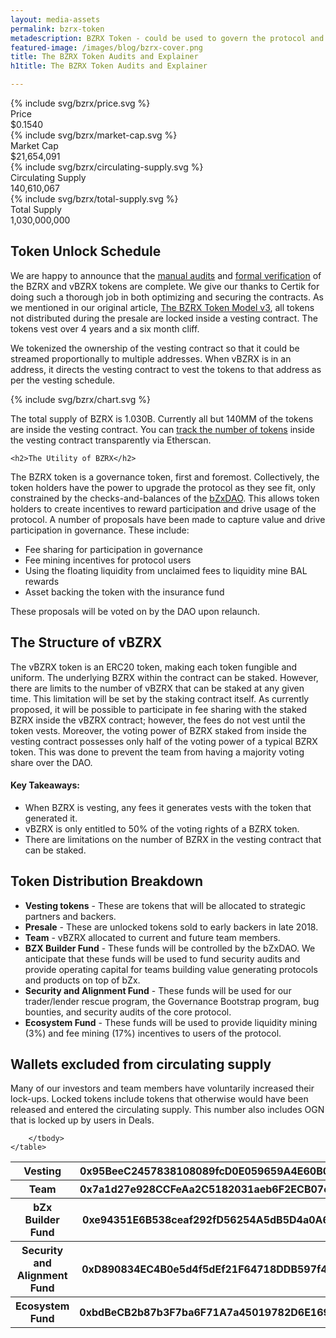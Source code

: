 ```yaml
---
layout: media-assets
permalink: bzrx-token
metadescription: BZRX Token - could be used to govern the protocol and as a medium of exchange
featured-image: /images/blog/bzrx-cover.png
title: The BZRX Token Audits and Explainer
h1title: The BZRX Token Audits and Explainer

---
```

<script>
document.addEventListener('DOMContentLoaded', function (){

    function numberWithCommas(x) {
        var parts = x.toString().split(".");
        parts[0] = parts[0].replace(/\B(?=(\d{3})+(?!\d))/g, ",");
        return parts.join(".");
    }
    const circulatingSupply = 140610067;
    document.getElementById("circulating-supply").innerHTML = numberWithCommas(circulatingSupply);

    fetch("https://api.coingecko.com/api/v3/simple/price?ids=bzx-protocol&vs_currencies=usd")
    .then(response => response.json())
    .then(data => {
        const bzrxPrice = data["bzx-protocol"]["usd"];
        const marketCap = bzrxPrice * circulatingSupply
        document.getElementById("bzrx-price").innerHTML = `<span class="sign">$</span>${numberWithCommas(bzrxPrice.toFixed(4))}`;
        document.getElementById("market-cap").innerHTML = `<span class="sign">$</span>${numberWithCommas(marketCap.toFixed(0))}`;
    })
}, false);

</script>
<div class="container container-xl">
    <div class="container-bzrx">
        <div class="item-bzrx">
            <div class="icon">{% include svg/bzrx/price.svg %}</div>
            <div class="title">Price</div>
            <div id="bzrx-price" class="value"><span class="sign">$</span>0.1540</div>
        </div>
        <div class="item-bzrx">
            <div class="icon">{% include svg/bzrx/market-cap.svg %}</div>
            <div class="title">Market Cap</div>
            <div id="market-cap" class="value"><span class="sign">$</span>21,654,091</div>
        </div>
        <div class="item-bzrx">
            <div class="icon">{% include svg/bzrx/circulating-supply.svg %}</div>
            <div class="title">Circulating Supply</div>
            <div id="circulating-supply" class="value">140,610,067</div>
        </div>
        <div class="item-bzrx">
            <div class="icon">{% include svg/bzrx/total-supply.svg %}</div>
            <div class="title">Total Supply</div>
            <div class="value">1,030,000,000</div>
        </div>
    </div>
</div>

<div class="container container-md content-bzrx">
    <h2>Token Unlock Schedule</h2>
    <p>We are happy to announce that the <a href="/pdfs/BZRX_vBZRX_CertiK_Report_1_07_11_2020.pdf">manual audits</a> and <a href="/pdfs/BZRX_vBZRX_CertiK_Verification_Report_1_07_11_2020.pdf">formal verification</a> of the BZRX and vBZRX tokens are complete. We give our thanks to Certik for doing such a thorough job in both optimizing and securing the contracts. As we mentioned in our original article, <a href="https://bzx.network/blog/bzrx-token">The BZRX Token Model v3</a>, all tokens not distributed during the presale are locked inside a vesting contract. The tokens vest over 4 years and a six month cliff. </p>
<p>We tokenized the ownership of the vesting contract so that it could be streamed proportionally to multiple addresses. When vBZRX is in an address, it directs the vesting contract to vest the tokens to that address as per the vesting schedule.</p>
    <div class="container-chart">{% include svg/bzrx/chart.svg %}</div>
    <p>The total supply of BZRX is 1.030B. Currently all but 140MM of the tokens are inside the vesting contract. You can <a href="https://etherscan.io/token/0xB72B31907C1C95F3650b64b2469e08EdACeE5e8F">track the number of tokens</a> inside the vesting contract transparently via Etherscan.</p>

    <h2>The Utility of BZRX</h2>
<p>The BZRX token is a governance token, first and foremost. Collectively, the token holders have the power to upgrade the protocol as they see fit, only constrained by the checks-and-balances of the <a href="https://bzx.network/blog/introducing-bzxdao">bZxDAO</a>. This allows token holders to create incentives to reward participation and drive usage of the protocol. A number of proposals have been made to capture value and drive participation in governance. These include: </p>

<ul>
  <li>Fee sharing for participation in governance </li>
  <li>Fee mining incentives for protocol users</li>
  <li>Using the floating liquidity from unclaimed fees to liquidity mine BAL rewards</li>
  <li>Asset backing the token with the insurance fund </li>
</ul>
<p>These proposals will be voted on by the DAO upon relaunch.
</p>
<h2>The Structure of vBZRX</h2>
<p>The vBZRX token is an ERC20 token, making each token fungible and uniform. The underlying BZRX within the contract can be staked. However, there are limits to the number of vBZRX that can be staked at any given time. This limitation will be set by the staking contract itself. As currently proposed, it will be possible to participate in fee sharing with the staked BZRX inside the vBZRX contract; however, the fees do not vest until the token vests. Moreover, the voting power of BZRX staked from inside the vesting contract possesses only half of the voting power of a typical BZRX token. This was done to prevent the team from having a majority voting share over the DAO.
</p>
<h4>Key Takeaways:</h4>

<ul>
  <li>When BZRX is vesting, any fees it generates vests with the token that generated it.</li>
  <li>vBZRX is only entitled to 50% of the voting rights of a BZRX token.</li>
  <li>There are limitations on the number of BZRX in the vesting contract that can be staked.</li>

</ul>
    <h2>Token Distribution Breakdown</h2>
    <ul>
      <li><strong>Vesting tokens</strong> - These are tokens that will be allocated to strategic partners and backers.</li>

<li><strong>Presale</strong> - These are unlocked tokens sold to early backers in late 2018.</li>

<li><strong>Team</strong> - vBZRX allocated to current and future team members.</li>

<li><strong>BZX Builder Fund</strong> - These funds will be controlled by the bZxDAO. We anticipate that these funds will be used to fund security audits and provide operating capital for teams building value generating protocols and products on top of bZx.</li>

<li><strong>Security and Alignment Fund</strong> - These funds will be used for our trader/lender rescue program, the Governance Bootstrap program, bug bounties, and security audits of the core protocol.</li>

<li><strong>Ecosystem Fund</strong> - These funds will be used to provide liquidity mining (3%) and fee mining (17%) incentives to users of the protocol.</li>
</ul>
</div>
<!--
<div class="container container-xl">
    <div class="container-locked">
        <div class="container container-md content-bzrx">
            <div class="d-flex f-wrap">
                <div class="item-locked">
                    <div class="title">Total number <br /> of locked tokens</div>
                    <div class="value">14,383,208.540</div>
                </div>
                <div class="item-locked">
                    <div class="title">Investors, team members & <br /> users with locked tokens</div>
                    <div class="value">356</div>
                </div>
            </div>
        </div>
    </div>
</div> -->
<div class="container container-md content-bzrx">
    <h2>Wallets excluded from circulating supply</h2>
    <p>Many of our investors and team members have voluntarily increased their lock-ups. Locked tokens include tokens that otherwise would have been released and entered the circulating supply. This number also includes OGN that is locked up by users in  Deals.</p>
</div>

<div class="container container-xl overflow-x-scroll">
    <table class="bzrx-table">
        <tbody>
            <tr class="bzrx-row">
                <th class="title">Vesting</th>
                <th class="account">0x95BeeC2457838108089fcD0E059659A4E60B091A</th>
                <th class="action"><a href="https://etherscan.io/address/0x95BeeC2457838108089fcD0E059659A4E60B091A">Open</a></th>
            </tr>
            <tr class="bzrx-row">
                <th class="title">Team</th>
                <th class="account">0x7a1d27e928CCFeAa2C5182031aeb6F2ECB07eA13</th>
                <th class="action"><a href="https://etherscan.io/address/0x7a1d27e928CCFeAa2C5182031aeb6F2ECB07eA13">Open</a></th>
            </tr>
            <tr class="bzrx-row">
                <th class="title">bZx Builder Fund</th>
                <th class="account">0xe94351E6B538ceaf292fD56254A5dB5D4a0A62aF</th>
                <th class="action"><a href="https://etherscan.io/address/0xe94351E6B538ceaf292fD56254A5dB5D4a0A62aF">Open</a></th>
            </tr>
            <tr class="bzrx-row">
                <th class="title">Security and Alignment Fund</th>
                <th class="account">0xD890834EC4B0e5d4f5dEf21F64718DDB597f4A4B</th>
                <th class="action"><a href="https://etherscan.io/address/0xD890834EC4B0e5d4f5dEf21F64718DDB597f4A4B">Open</a></th>
            </tr>
            <tr class="bzrx-row">
                <th class="title">Ecosystem Fund</th>
                <th class="account">0xbdBeCB2b87b3F7ba6F71A7a45019782D6E169A48</th>
                <th class="action"><a href="https://etherscan.io/address/0xbdBeCB2b87b3F7ba6F71A7a45019782D6E169A48">Open</a></th>
            </tr>

        </tbody>
    </table>
</div>

